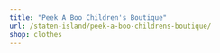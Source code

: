 ```yaml
---
title: "Peek A Boo Children's Boutique"
url: /staten-island/peek-a-boo-childrens-boutique/
shop: clothes
---
```

